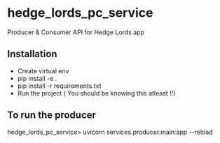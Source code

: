 # hedge_lords_pc_service
Producer & Consumer API for Hedge Lords app

## Installation
- Create virtual env
- pip install -e .
- pip install -r requirements.txt
- Run the project ( You should be knowing this atleast !!)

## To run the producer
hedge_lords_pc_service> uvicorn services.producer.main:app --reload
